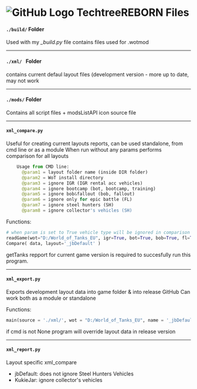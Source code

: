 # ![GitHub Logo](https://github.com/JohnyBafak/TechTreeREBORN/blob/main/build/res/gui/maps/icon/atechtree.png?raw=true) TechtreeREBORN Files

#### ``` ./build/ ``` Folder
Used with my *_build.py* file contains files used for .wotmod  

------

####  ``` ./xml/  ``` Folder
contains current defaul layout files (development version - more up to date, may not work

------

#### ``` ./mods/ ``` Folder
Contains all script files + modsListAPI icon source file

------

#### ``` xml_compare.py ```

Useful for creating current layouts reports, can be used standalone, from cmd line or as a module
When run without any params performs comparison for all layouts
```python
    Usage from CMD line:
      @param1 = layout folder name (inside DIR folder)
      @param2 = WoT install directory
      @param3 = ignore IGR (IGR rental acc vehicles)
      @param4 = ignore bootcamp (bot, bootcamp, training)
      @param5 = ignore bob&fallout (bob, fallout)
      @param6 = ignore only for epic battle (FL)
      @param7 = ignore steel hunters (SH)
      @param8 = ignore collector's vehicles (SH)
````

Functions:

```python 
# when param is set to True vehicle type will be ignored in comparison
readGame(wot="D:/World_of_Tanks_EU", igr=True, bot=True, bob=True, fl=True, sh=False, collector=False):
Compare( data, layout='_jbDefault' )
```
getTanks repport for current game version is required to succesfully run this program.

------

#### ``` xml_export.py ``` 

Exports development layout data into game folder & into release GitHub
Can work both as a module or standalone

Functions:

```python
main(source = './xml/', wot = "D:/World_of_Tanks_EU", name = '_jbDefault', cmd = None):
```
if cmd is not None program will override layout data in release version

------

#### ``` xml_report.py ```

Layout specific xml_compare
- jbDefault: does not ignore Steel Hunters Vehicles
- KukieJar: ignore collector's vehicles


